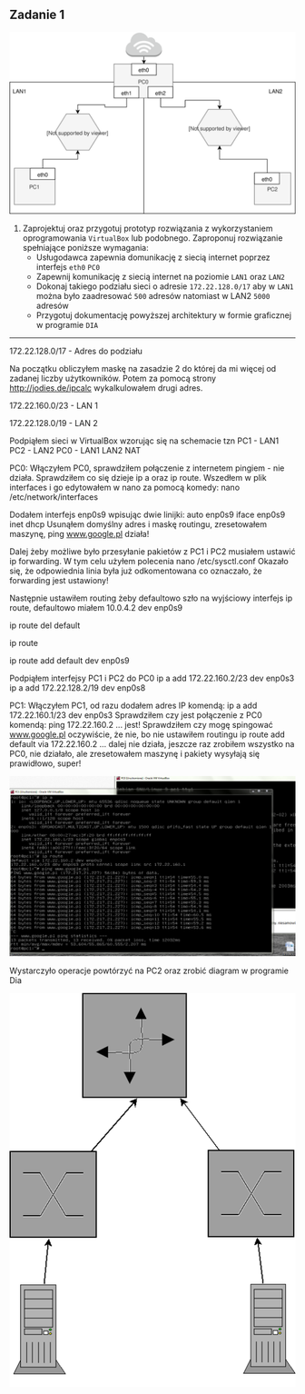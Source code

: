 Zadanie 1
---------

![zadanie 1](zadanie-1.svg)

1. Zaprojektuj oraz przygotuj prototyp rozwiązania z wykorzystaniem oprogramowania ``VirtualBox`` lub podobnego. 
Zaproponuj rozwiązanie spełniające poniższe wymagania:
   * Usługodawca zapewnia domunikację z siecią internet poprzez interfejs ``eth0`` ``PC0``
   * Zapewnij komunikację z siecią internet na poziomie ``LAN1`` oraz ``LAN2``
   * Dokonaj takiego podziału sieci o adresie ``172.22.128.0/17`` aby w ``LAN1`` można było zaadresować ``500`` adresów natomiast w LAN2 ``5000`` adresów    
   * Przygotuj dokumentację powyższej architektury w formie graficznej w programie ``DIA``
 
-------------------------------------------------------------------------------------------------------------------------

172.22.128.0/17 - Adres do podziału

Na początku obliczyłem maskę na zasadzie 2 do której da mi więcej od zadanej liczby użytkowników.
Potem za pomocą strony http://jodies.de/ipcalc wykalkulowałem drugi adres.

172.22.160.0/23 - LAN 1

172.22.128.0/19 - LAN 2

Podpiąłem sieci w VirtualBox wzorując się na schemacie tzn
PC1 - LAN1
PC2 - LAN2
PC0 - LAN1 LAN2 NAT

PC0:
Włączyłem PC0, sprawdziłem połączenie z internetem pingiem - nie działa.
Sprawdziłem co się dzieje ip a oraz ip route.
Wszedłem w plik interfaces i go edytowałem w nano za pomocą komedy:
nano /etc/network/interfaces

Dodałem interfejs enp0s9 wpisując dwie linijki:
auto enp0s9 
iface enp0s9 inet dhcp
Usunąłem domyślny adres i maskę routingu, zresetowałem maszynę, ping www.google.pl działa!

Dalej żeby możliwe było przesyłanie pakietów z PC1 i PC2 musiałem ustawić ip forwarding.
W tym celu użyłem polecenia nano /etc/sysctl.conf 
Okazało się, że odpowiednia linia była już odkomentowana co oznaczało, że forwarding jest ustawiony!

Następnie ustawiłem routing żeby defaultowo szło na wyjściowy interfejs
ip route, defaultowo miałem 10.0.4.2 dev enp0s9

ip route del default

ip route

ip route add default dev enp0s9

Podpiąłem interfejsy PC1 i PC2 do PC0
ip a add 172.22.160.2/23 dev enp0s3
ip a add 172.22.128.2/19 dev enp0s8

PC1:
Włączyłem PC1, od razu dodałem adres IP komendą: ip a add 172.22.160.1/23 dev enp0s3
Sprawdziłem czy jest połączenie z PC0 komendą: ping 172.22.160.2  ... jest!
Sprawdziłem czy mogę spingować www.google.pl oczywiście, że nie, bo nie ustawiłem routingu
ip route add default via 172.22.160.2 ... dalej nie działa, jeszcze raz zrobiłem wszystko na PC0, nie działało, ale zresetowałem maszynę i pakiety wysyłają się prawidłowo, super!

![x](working.png)


Wystarczyło operacje powtórzyć na PC2 oraz zrobić diagram w programie Dia

![y](Diagram1.png)
